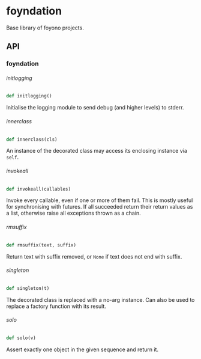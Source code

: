 # foyndation
Base library of foyono projects.

## API

<a id="foyndation"></a>

### foyndation

<a id="foyndation.initlogging"></a>

###### initlogging

```python
def initlogging()
```

Initialise the logging module to send debug (and higher levels) to stderr.

<a id="foyndation.innerclass"></a>

###### innerclass

```python
def innerclass(cls)
```

An instance of the decorated class may access its enclosing instance via `self`.

<a id="foyndation.invokeall"></a>

###### invokeall

```python
def invokeall(callables)
```

Invoke every callable, even if one or more of them fail. This is mostly useful for synchronising with futures.
If all succeeded return their return values as a list, otherwise raise all exceptions thrown as a chain.

<a id="foyndation.rmsuffix"></a>

###### rmsuffix

```python
def rmsuffix(text, suffix)
```

Return text with suffix removed, or `None` if text does not end with suffix.

<a id="foyndation.singleton"></a>

###### singleton

```python
def singleton(t)
```

The decorated class is replaced with a no-arg instance.
Can also be used to replace a factory function with its result.

<a id="foyndation.solo"></a>

###### solo

```python
def solo(v)
```

Assert exactly one object in the given sequence and return it.

